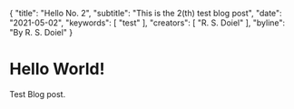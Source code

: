 {
	"title": "Hello No. 2",
	"subtitle": "This is the 2(th) test blog post",
	"date": "2021-05-02",
	"keywords": [ "test" ],
	"creators": [ "R. S. Doiel" ],
	"byline": "By R. S. Doiel"
}


# Hello World!

Test Blog post.
